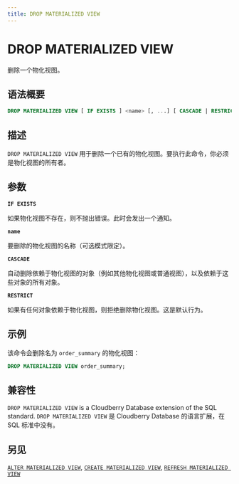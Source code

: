 ```yaml
---
title: DROP MATERIALIZED VIEW
---
```


# DROP MATERIALIZED VIEW

删除一个物化视图。

## 语法概要

```sql
DROP MATERIALIZED VIEW [ IF EXISTS ] <name> [, ...] [ CASCADE | RESTRICT ]
```

## 描述

`DROP MATERIALIZED VIEW` 用于删除一个已有的物化视图。要执行此命令，你必须是物化视图的所有者。

## 参数

**`IF EXISTS`**

如果物化视图不存在，则不抛出错误。此时会发出一个通知。

**`name`**

要删除的物化视图的名称（可选模式限定）。

**`CASCADE`**

自动删除依赖于物化视图的对象（例如其他物化视图或普通视图），以及依赖于这些对象的所有对象。

**`RESTRICT`**

如果有任何对象依赖于物化视图，则拒绝删除物化视图。这是默认行为。

## 示例

该命令会删除名为 `order_summary` 的物化视图：

```sql
DROP MATERIALIZED VIEW order_summary;
```

## 兼容性

`DROP MATERIALIZED VIEW` is a Cloudberry Database extension of the SQL standard.
`DROP MATERIALIZED VIEW` 是 Cloudberry Database 的语言扩展，在 SQL 标准中没有。

## 另见

[`ALTER MATERIALIZED VIEW`](https://github.com/cloudberrydb/cloudberrydb-site/blob/cbdb-doc-validation/docs/sql-stmts/sql-stmt-alter-materialized-view.md), [`CREATE MATERIALIZED VIEW`](https://github.com/cloudberrydb/cloudberrydb-site/blob/cbdb-doc-validation/docs/sql-stmts/sql-stmt-create-materialized-view.md), [`REFRESH MATERIALIZED VIEW`](https://github.com/cloudberrydb/cloudberrydb-site/blob/cbdb-doc-validation/docs/sql-stmts/sql-stmt-refresh-materialized-view.md)
